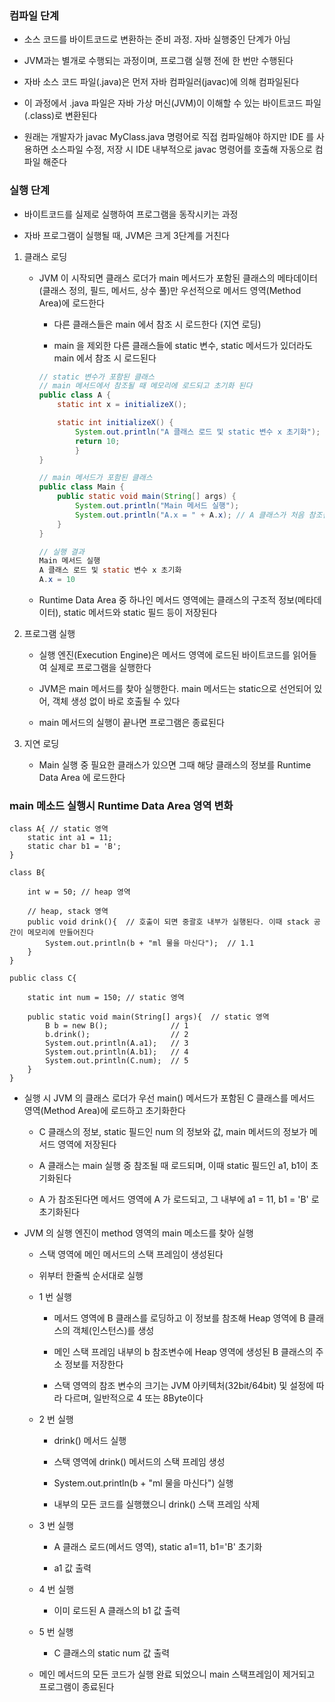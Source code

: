 ### 컴파일 단계

* 소스 코드를 바이트코드로 변환하는 준비 과정. 자바 실행중인 단계가 아님

* JVM과는 별개로 수행되는 과정이며, 프로그램 실행 전에 한 번만 수행된다

* 자바 소스 코드 파일(.java)은 먼저 자바 컴파일러(javac)에 의해 컴파일된다

* 이 과정에서 .java 파일은 자바 가상 머신(JVM)이 이해할 수 있는 바이트코드 파일(.class)로 변환된다

* 원래는 개발자가 javac MyClass.java 명령어로 직접 컴파일해야 하지만 IDE 를 사용하면 소스파일 수정, 저장 시 IDE 내부적으로 javac 명령어를 호출해 자동으로 컴파일 해준다 

### 실행 단계

* 바이트코드를 실제로 실행하여 프로그램을 동작시키는 과정

* 자바 프로그램이 실행될 때, JVM은 크게 3단계를 거친다

1. 클래스 로딩

    - JVM 이 시작되면 클래스 로더가 main 메서드가 포함된 클래스의 메타데이터(클래스 정의, 필드, 메서드, 상수 풀)만 우선적으로 메서드 영역(Method Area)에 로드한다
  
        - 다른 클래스들은 main 에서 참조 시 로드한다 (지연 로딩)
     
        - main 을 제외한 다른 클래스들에 static 변수, static 메서드가 있더라도 main 에서 참조 시 로드된다
     
        ```java
        // static 변수가 포함된 클래스
        // main 메서드에서 참조될 때 메모리에 로드되고 초기화 된다
        public class A {
            static int x = initializeX();
        
            static int initializeX() {
                System.out.println("A 클래스 로드 및 static 변수 x 초기화");
                return 10;
                }
        }

        // main 메서드가 포함된 클래스
        public class Main {
            public static void main(String[] args) {
                System.out.println("Main 메서드 실행");
                System.out.println("A.x = " + A.x); // A 클래스가 처음 참조됨
            }
        }

        // 실행 결과
        Main 메서드 실행
        A 클래스 로드 및 static 변수 x 초기화
        A.x = 10
        ```

    - Runtime Data Area 중 하나인 메서드 영역에는 클래스의 구조적 정보(메타데이터), static 메서드와 static 필드 등이 저장된다


2. 프로그램 실행

    - 실행 엔진(Execution Engine)은 메서드 영역에 로드된 바이트코드를 읽어들여 실제로 프로그램을 실행한다
      
    - JVM은 main 메서드를 찾아 실행한다. main 메서드는 static으로 선언되어 있어, 객체 생성 없이 바로 호출될 수 있다
      
    - main 메서드의 실행이 끝나면 프로그램은 종료된다


3. 지연 로딩

    - Main 실행 중 필요한 클래스가 있으면 그때 해당 클래스의 정보를 Runtime Data Area 에 로드한다


### main 메소드 실행시 Runtime Data Area 영역 변화

```
class A{ // static 영역
    static int a1 = 11;
    static char b1 = 'B';
}

class B{
    
    int w = 50; // heap 영역

    // heap, stack 영역
    public void drink(){  // 호출이 되면 중괄호 내부가 실행된다. 이때 stack 공간이 메모리에 만들어진다
        System.out.println(b + "ml 물을 마신다");  // 1.1
    }
}

public class C{

    static int num = 150; // static 영역

    public static void main(String[] args){  // static 영역
        B b = new B();              // 1
        b.drink();                  // 2
        System.out.println(A.a1);   // 3
        System.out.println(A.b1);   // 4
        System.out.println(C.num);  // 5
    }
}
```

* 실행 시 JVM 의 클래스 로더가 우선 main() 메서드가 포함된 C 클래스를 메서드 영역(Method Area)에 로드하고 초기화한다

    - C 클래스의 정보, static 필드인 num 의 정보와 값, main 메서드의 정보가 메서드 영역에 저장된다

    - A 클래스는 main 실행 중 참조될 때 로드되며, 이때 static 필드인 a1, b1이 초기화된다

    - A 가 참조된다면 메서드 영역에 A 가 로드되고, 그 내부에 a1 = 11, b1 = 'B' 로 초기화된다 

* JVM 의 실행 엔진이 method 영역의 main 메소드를 찾아 실행

    - 스택 영역에 메인 메서드의 스택 프레임이 생성된다
 
    - 위부터 한줄씩 순서대로 실행 
    
    - 1 번 실행
 
        - 메서드 영역에 B 클래스를 로딩하고 이 정보를 참조해 Heap 영역에 B 클래스의 객체(인스턴스)를 생성 
        
        - 메인 스택 프레임 내부의 b 참조변수에 Heap 영역에 생성된 B 클래스의 주소 정보를 저장한다
        
        - 스택 영역의 참조 변수의 크기는 JVM 아키텍처(32bit/64bit) 및 설정에 따라 다르며, 일반적으로 4 또는 8Byte이다
        
    - 2 번 실행
    
        - drink() 메서드 실행
        
        - 스택 영역에 drink() 메서드의 스택 프레임 생성
     
        - System.out.println(b + "ml 물을 마신다") 실행
     
        - 내부의 모든 코드를 실행했으니 drink() 스택 프레임 삭제
    
    - 3 번 실행
 
        - A 클래스 로드(메서드 영역), static a1=11, b1='B' 초기화
     
        - a1 값 출력
     
    - 4 번 실행
 
        - 이미 로드된 A 클래스의 b1 값 출력 
 
    - 5 번 실행
 
        - C 클래스의 static num 값 출력      
     
    - 메인 메서드의 모든 코드가 실행 완료 되었으니 main 스택프레임이 제거되고 프로그램이 종료된다  
